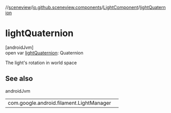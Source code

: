 //[sceneview](../../../index.md)/[io.github.sceneview.components](../index.md)/[LightComponent](index.md)/[lightQuaternion](light-quaternion.md)

# lightQuaternion

[androidJvm]\
open var [lightQuaternion](light-quaternion.md): Quaternion

The light's rotation in world space

## See also

androidJvm

| | |
|---|---|
| com.google.android.filament.LightManager |  |
